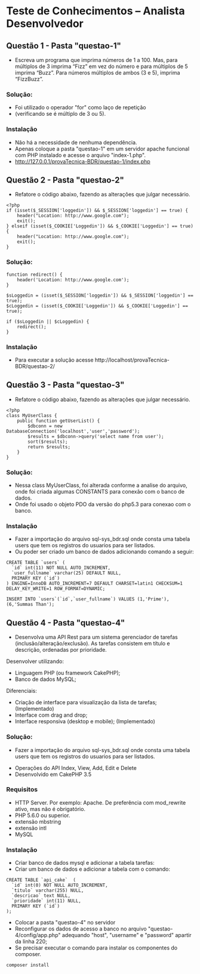 # Teste de Conhecimentos – Analista Desenvolvedor

## Questão 1 - Pasta "questao-1"
* Escreva um programa que imprima números de 1 a 100. Mas, para múltiplos de 3 imprima “Fizz” em vez do número e para múltiplos de 5 imprima “Buzz”. Para números múltiplos de ambos (3 e 5), imprima “FizzBuzz”.

### Solução: 
* Foi utilizado o operador "for" como laço de repetição
* (verificando se é múltiplo de 3 ou 5).

### Instalação
* Não há a necessidade de nenhuma dependência.
* Apenas coloque a pasta "questao-1" em um servidor apache funcional com PHP instalado e acesse o arquivo "index-1.php".
* http://127.0.0.1/provaTecnica-BDR/questao-1/index.php

## Questão 2 - Pasta "questao-2"
* Refatore o código abaixo, fazendo as alterações que julgar necessário.
```
<?php
if (isset($_SESSION['loggedin']) && $_SESSION['loggedin'] == true) {
    header("Location: http://www.google.com");
    exit();
} elseif (isset($_COOKIE['Loggedin']) && $_COOKIE['Loggedin'] == true) {
    header("Location: http://www.google.com");
    exit();
}
```

### Solução: 
```
function redirect() {
    header('Location: http://www.google.com');
}

$sLoggedin = (isset($_SESSION['loggedin']) && $_SESSION['loggedin'] == true);
$cLoggedin = (isset($_COOKIE['Loggedin']) && $_COOKIE['Loggedin'] == true);

if ($sLoggedin || $cLoggedin) {
    redirect();
}
```

### Instalação
* Para executar a solução acesse http://localhost/provaTecnica-BDR/questao-2/

## Questão 3 - Pasta "questao-3"
* Refatore o código abaixo, fazendo as alterações que julgar necessário.
```
<?php
class MyUserClass {
    public function getUserList() {
        $dbconn = new DatabaseConnection('localhost','user','password');
        $results = $dbconn->query('select name from user');
        sort($results);
        return $results;
    }
}
```

### Solução: 
* Nessa class MyUserClass, foi alterada conforme a analise do arquivo, onde foi criada algumas CONSTANTS para conexão com o banco de dados.
* Onde foi usado o objeto PDO da versão do php5.3 para conexao com o banco.

### Instalação
* Fazer a importação do arquivo sql-sys_bdr.sql onde consta uma tabela users que tem os registros do usuarios para ser listados.
* Ou poder ser criado um banco de dados adicionando comando a seguir:
```
CREATE TABLE `users` (
  `id` int(11) NOT NULL AUTO_INCREMENT,
  `user_fullname` varchar(25) DEFAULT NULL,
  PRIMARY KEY (`id`)
) ENGINE=InnoDB AUTO_INCREMENT=7 DEFAULT CHARSET=latin1 CHECKSUM=1 DELAY_KEY_WRITE=1 ROW_FORMAT=DYNAMIC;

INSERT INTO `users`(`id`,`user_fullname`) VALUES (1,'Prime'),(6,'Summas Than');
```

## Questão 4 - Pasta "questao-4"
* Desenvolva uma API Rest para um sistema gerenciador de tarefas (inclusão/alteração/exclusão). As tarefas consistem em título e descrição, ordenadas por prioridade.

Desenvolver utilizando:
* Linguagem PHP (ou framework CakePHP);
* Banco de dados MySQL;

Diferenciais:
* Criação de interface para visualização da lista de tarefas; (Implementado)
* Interface com drag and drop;
* Interface responsiva (desktop e mobile); (Implementado)

### Solução: 
* Fazer a importação do arquivo sql-sys_bdr.sql onde consta uma tabela users que tem os registros do usuarios para ser listados.
- Operações do API Index, View, Add, Edit e Delete
- Desenvolvido em CakePHP 3.5

### Requisitos
* HTTP Server. Por exemplo: Apache. De preferência com mod_rewrite ativo, mas não é obrigatório.
* PHP 5.6.0 ou superior.
* extensão mbstring
* extensão intl
* MySQL

### Instalação
* Criar banco de dados mysql e adicionar a tabela tarefas:
* Criar um banco de dados e adicionar a tabela com o comando:
```
CREATE TABLE `api_cake`  (
  `id` int(0) NOT NULL AUTO_INCREMENT,
  `titulo` varchar(255) NULL,
  `descricao` text NULL,
  `prioridade` int(11) NULL,
  PRIMARY KEY (`id`)
);
```
* Colocar a pasta "questao-4" no servidor
* Reconfigurar os dados de acesso a banco no arquivo "questao-4/config/app.php" adequando "host", "username" e "password" apartir da linha 220;
* Se precisar executar o comando para instalar os componentes do composer. 
```
composer install
```